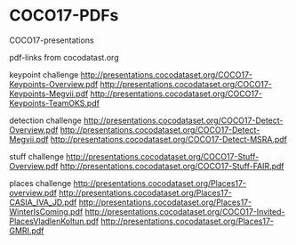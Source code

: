 # COCO17-PDFs
COCO17-presentations

pdf-links from cocodatast.org

keypoint challenge
http://presentations.cocodataset.org/COCO17-Keypoints-Overview.pdf
http://presentations.cocodataset.org/COCO17-Keypoints-Megvii.pdf
http://presentations.cocodataset.org/COCO17-Keypoints-TeamOKS.pdf

detection challenge
http://presentations.cocodataset.org/COCO17-Detect-Overview.pdf
http://presentations.cocodataset.org/COCO17-Detect-Megvii.pdf
http://presentations.cocodataset.org/COCO17-Detect-MSRA.pdf

stuff challenge
http://presentations.cocodataset.org/COCO17-Stuff-Overview.pdf
http://presentations.cocodataset.org/COCO17-Stuff-FAIR.pdf

places challenge
http://presentations.cocodataset.org/Places17-overview.pdf
http://presentations.cocodataset.org/Places17-CASIA_IVA_JD.pdf
http://presentations.cocodataset.org/Places17-WinterIsComing.pdf
http://presentations.cocodataset.org/COCO17-Invited-PlacesVladlenKoltun.pdf
http://presentations.cocodataset.org/Places17-GMRI.pdf


